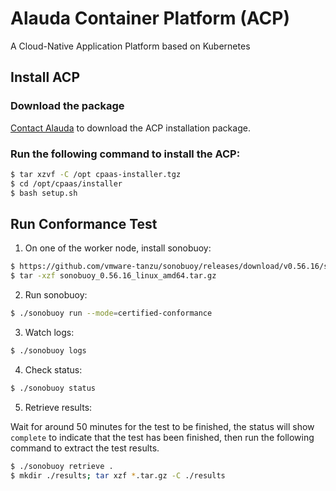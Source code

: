 # Alauda Container Platform (ACP)
A Cloud-Native Application Platform based on Kubernetes

## Install ACP

### Download the package

[Contact Alauda](mailto:hello@alauda.io) to download the ACP installation package.

### Run the following command to install the ACP:

```sh
$ tar xzvf -C /opt cpaas-installer.tgz
$ cd /opt/cpaas/installer
$ bash setup.sh
```

## Run Conformance Test

1. On one of the worker node, install sonobuoy:

```sh
$ https://github.com/vmware-tanzu/sonobuoy/releases/download/v0.56.16/sonobuoy_0.56.16_linux_amd64.tar.gz
$ tar -xzf sonobuoy_0.56.16_linux_amd64.tar.gz
```

2. Run sonobuoy:

```sh
$ ./sonobuoy run --mode=certified-conformance
```

3. Watch logs:

```sh
$ ./sonobuoy logs
```

4. Check status:

```sh
$ ./sonobuoy status
```

5. Retrieve results:

Wait for around 50 minutes for the test to be finished, the status will show `complete` to indicate that the test has been finished, then run the following command to extract the test results.

```sh
$ ./sonobuoy retrieve .
$ mkdir ./results; tar xzf *.tar.gz -C ./results
```
